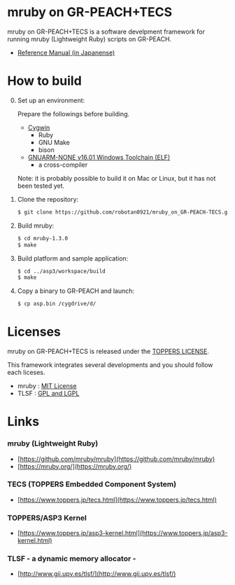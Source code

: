 # mruby on GR-PEACH+TECS
mruby on GR-PEACH+TECS is a software develpment framework for running mruby (Lightweight Ruby) scripts on GR-PEACH.

* [Reference Manual (in Japanense)](http://tecs-docs.readthedocs.io/ja/latest/mruby-on-gr-peach+tecs/index.html)

# How to build
0. Set up an environment:

	Prepare the followings before building.
	* [Cygwin](https://www.cygwin.com/)
		- Ruby
		- GNU Make
		- bison
	* [GNUARM-NONE v16.01 Windows Toolchain (ELF)](https://gcc-renesas.com/rz/rz-download-toolchains/)
        - a cross-compiler

	Note: it is probably possible to build it on Mac or Linux, but it has not been tested yet.

1. Clone the repository:
	```bash
	$ git clone https://github.com/robotan0921/mruby_on_GR-PEACH-TECS.git
	```

2. Build mruby:
	```bash
	$ cd mruby-1.3.0
	$ make
	```

3. Build platform and sample application:
	```bash
	$ cd ../asp3/workspace/build
	$ make
	```

4. Copy a binary to GR-PEACH and launch:
	```bash
	$ cp asp.bin /cygdrive/d/
	```

# Licenses
mruby on GR-PEACH+TECS is released under the [TOPPERS LICENSE](https://www.toppers.jp/license.html).

This framework integrates several developments and you should follow each liceses.
- mruby : [MIT License](https://github.com/mruby/mruby/blob/master/MITL)
- TLSF : [GPL and LGPL](http://www.gii.upv.es/tlsf/main/license)

# Links
### mruby (Lightweight Ruby)
* [https://github.com/mruby/mruby](https://github.com/mruby/mruby)
* [https://mruby.org/](https://mruby.org/)

### TECS (TOPPERS Embedded Component System)
* [https://www.toppers.jp/tecs.html](https://www.toppers.jp/tecs.html)

### TOPPERS/ASP3 Kernel
* [https://www.toppers.jp/asp3-kernel.html](https://www.toppers.jp/asp3-kernel.html)

### TLSF - a dynamic memory allocator -
* [http://www.gii.upv.es/tlsf/](http://www.gii.upv.es/tlsf/)

<!-- ### TINET+TECS ([https://github.com/robotan0921/tinet-tecs](https://github.com/robotan0921/tinet-tecs)) -->

<!-- # Contacts
Please feel free to ask me or send pull requests if you have any questions or find a bug.
If you find a bug or any problem, please let us know by sending e-mail; com-wg@toppers.jp or users@toppers.jp.
Note: [you have to participate ML before sending mail.](http://www.toppers.jp/en/community.html)
-->
